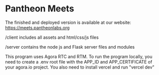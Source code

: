 # Pantheon Meets

The finished and deployed version is available at our website: https://meets.pantheonlabs.org

/client includes all assets and html/css/js files

/server contains the node js and Flask server files and modules

This program uses Agora RTC and RTM. To run the program locally, you need to create a .env root file with the APP_ID and APP_CERTIFICATE of your agora.io project. You also need to install vercel and run "vercel dev"
